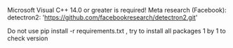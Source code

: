 Microsoft Visual C++ 14.0 or greater is required!
Meta research (Facebook): detectron2: 'https://github.com/facebookresearch/detectron2.git'

Do not use pip install -r requirements.txt , try to install all packages 1 by 1 to check version
